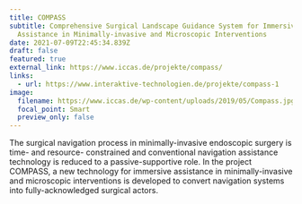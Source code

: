 ```yaml
---
title: COMPASS
subtitle: Comprehensive Surgical Landscape Guidance System for Immersive
  Assistance in Minimally-invasive and Microscopic Interventions
date: 2021-07-09T22:45:34.839Z
draft: false
featured: true
external_link: https://www.iccas.de/projekte/compass/
links:
  - url: https://www.interaktive-technologien.de/projekte/compass-1
image:
  filename: https://www.iccas.de/wp-content/uploads/2019/05/Compass.jpg
  focal_point: Smart
  preview_only: false
---
```

The surgical navigation process in minimally-invasive endoscopic surgery is time- and resource- constrained and conventional navigation assistance technology is reduced to a passive-supportive role. In the project COMPASS, a new technology for immersive assistance in minimally-invasive and microscopic interventions is developed to convert navigation systems into fully-acknowledged surgical actors.
